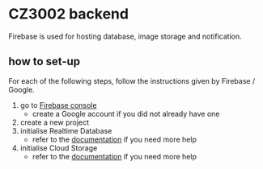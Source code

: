 # CZ3002 backend

Firebase is used for hosting database, image storage and notification.

## how to set-up

For each of the following steps, follow the instructions given by Firebase / Google.

1. go to [Firebase console](https://console.firebase.google.com/)
    - create a Google account if you did not already have one
2. create a new project
3. initialise Realtime Database
    - refer to the [documentation](https://firebase.google.com/docs/database?authuser=0) if you need more help
4. initialise Cloud Storage
    - refer to the [documentation](https://firebase.google.com/docs/storage?authuser=0) if you need more help
